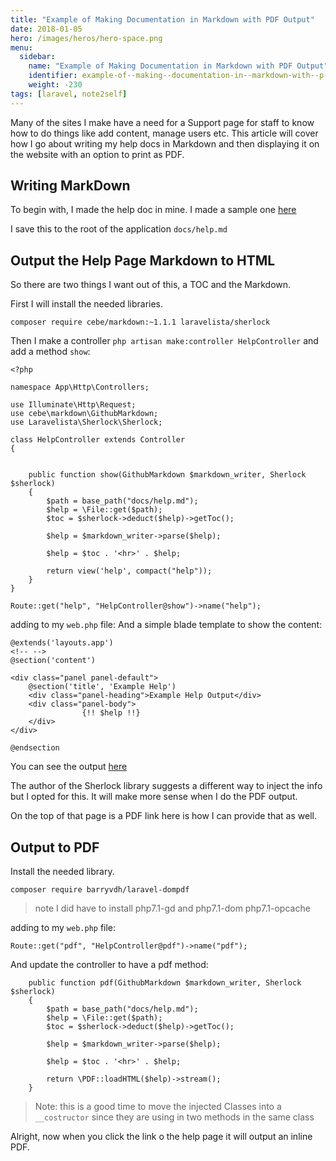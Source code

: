 ```yaml
---
title: "Example of Making Documentation in Markdown with PDF Output"
date: 2018-01-05
hero: /images/heros/hero-space.png
menu:
  sidebar:
    name: "Example of Making Documentation in Markdown with PDF Output"
    identifier: example-of--making--documentation-in--markdown-with--p-d-f--output
    weight: -230
tags: [laravel, note2self]
---
```


Many of the sites I make have a need for a Support page for staff to know how to do things like add content, manage users etc. This article will cover how I go about writing my help docs in Markdown and then displaying it on the website with an option to print as PDF.

## Writing MarkDown

To begin with, I made the help doc in mine. I made a sample one [here](https://raw.githubusercontent.com/alnutile/alsblog5/master/docs/help.md)

I save this to the root of the application `docs/help.md`

## Output the Help Page Markdown to HTML

So there are two things I want out of this, a TOC and the Markdown.

First I will install the needed libraries.

```
composer require cebe/markdown:~1.1.1 laravelista/sherlock
```

Then I make a controller `php artisan make:controller HelpController` and add a method `show`:

```
<?php

namespace App\Http\Controllers;

use Illuminate\Http\Request;
use cebe\markdown\GithubMarkdown;
use Laravelista\Sherlock\Sherlock;

class HelpController extends Controller
{


    public function show(GithubMarkdown $markdown_writer, Sherlock $sherlock)
    {
        $path = base_path("docs/help.md");
        $help = \File::get($path);
        $toc = $sherlock->deduct($help)->getToc();

        $help = $markdown_writer->parse($help);

        $help = $toc . '<hr>' . $help;

        return view('help', compact("help"));
    }
}
```


```
Route::get("help", "HelpController@show")->name("help");
```

adding to my `web.php` file:
And a simple blade template to show the content: 

```
@extends('layouts.app')
<!-- -->
@section('content')

<div class="panel panel-default">
    @section('title', 'Example Help')
    <div class="panel-heading">Example Help Output</div>
    <div class="panel-body">
                {!! $help !!}
    </div>
</div>

@endsection
```

You can see the output [here](https://alfrednutile.info/help)

The author of the Sherlock library suggests a different way to inject the info but I opted for this. It will make more sense when I do the PDF output.

On the top of that page is a PDF link here is how I can provide that as well.

## Output to PDF

Install the needed library.

```
composer require barryvdh/laravel-dompdf
```

>note I did have to install php7.1-gd and php7.1-dom php7.1-opcache

adding to my `web.php` file:

```
Route::get("pdf", "HelpController@pdf")->name("pdf");
```

And update the controller to have a pdf method:
```
    public function pdf(GithubMarkdown $markdown_writer, Sherlock $sherlock)
    {
        $path = base_path("docs/help.md");
        $help = \File::get($path);
        $toc = $sherlock->deduct($help)->getToc();

        $help = $markdown_writer->parse($help);

        $help = $toc . '<hr>' . $help;

        return \PDF::loadHTML($help)->stream();
    }
```

>Note: this is a good time to move the injected Classes into a `__costructor` since they are using in two methods in the same class

Alright, now when you click the link o the help page it will output an inline PDF.